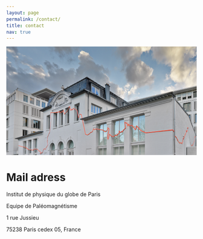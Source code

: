 ```yaml
---
layout: page
permalink: /contact/
title: contact
nav: true
---
```


![building](batiment.jpg)

# Mail adress
<p> Institut de physique du globe de Paris </p>
 </p> Equipe de Paléomagnétisme  </p>
 </p> 1 rue Jussieu  </p>
 </p> 75238 Paris cedex 05, France  </p>
